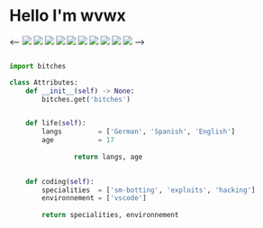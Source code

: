 # Hello I'm wvwx

<--
[![](https://img.shields.io/badge/-.gg/zum-%23181717?style=flat-square&logo=discord)](https://discord.gg/zum)
[![](https://img.shields.io/badge/-.gg/zum-%23181717?style=flat-square&logo=discord)](https://discord.gg/zum)
[![](https://img.shields.io/badge/-.gg/zum-%23181717?style=flat-square&logo=discord)](https://discord.gg/zum)
[![](https://img.shields.io/badge/-.gg/zum-%23181717?style=flat-square&logo=discord)](https://discord.gg/zum)
[![](https://img.shields.io/badge/-.gg/zum-%23181717?style=flat-square&logo=discord)](https://discord.gg/zum)
[![](https://img.shields.io/badge/-.gg/zum-%23181717?style=flat-square&logo=discord)](https://discord.gg/zum)
[![](https://img.shields.io/badge/-.gg/zum-%23181717?style=flat-square&logo=discord)](https://discord.gg/zum)
[![](https://img.shields.io/badge/-.gg/zum-%23181717?style=flat-square&logo=discord)](https://discord.gg/zum)
[![](https://img.shields.io/badge/-.gg/zum-%23181717?style=flat-square&logo=discord)](https://discord.gg/zum)
[![](https://img.shields.io/badge/-.gg/zum-%23181717?style=flat-square&logo=discord)](https://discord.gg/zum)
-->
```python

import bitches

class Attributes:
	def __init__(self) -> None:
		bitches.get('bitches')


	def life(self):
		langs         = ['German', 'Spanish', 'English']
		age           = 17
		
                return langs, age
		 

	def coding(self):
		specialities  = ['sm-botting', 'exploits', 'hacking']
		environnement = ['vscode']
		
		return specialities, environnement
```

<p href="https://discord.gg/zum" align="center">
    <img alt="" src=https://github-readme-stats.vercel.app/api?username=wvwx&show_icons=true&theme=dracula>
</p>
